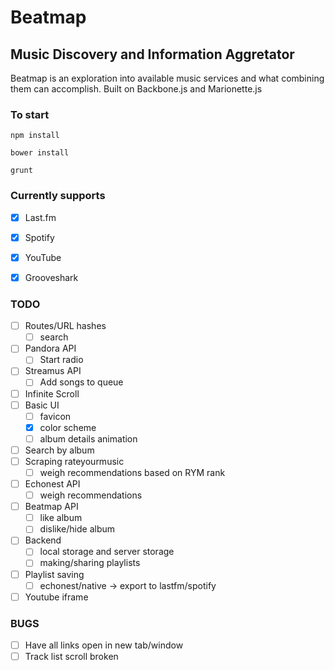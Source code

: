 Beatmap
=======

Music Discovery and Information Aggretator
------------------------------------------

Beatmap is an exploration into available music services and what combining them can accomplish.
Built on Backbone.js and Marionette.js

### To start
`npm install`

`bower install`

`grunt`

### Currently supports
- [x] Last.fm
- [x] Spotify
- [x] YouTube
- [x] Grooveshark


### TODO
- [ ] Routes/URL hashes
	- [ ] search
- [ ] Pandora API
	- [ ] Start radio
- [ ] Streamus API
	- [ ] Add songs to queue
- [ ] Infinite Scroll
- [ ] Basic UI
	- [ ] favicon
	- [x] color scheme
	- [ ] album details animation
- [ ] Search by album
- [ ] Scraping rateyourmusic
	- [ ] weigh recommendations based on RYM rank
- [ ] Echonest API
	- [ ] weigh recommendations
- [ ] Beatmap API
	- [ ] like album
	- [ ] dislike/hide album
- [ ] Backend
	- [ ] local storage and server storage
	- [ ] making/sharing playlists 
- [ ] Playlist saving
	- [ ] echonest/native -> export to lastfm/spotify
- [ ] Youtube iframe

### BUGS
- [ ] Have all links open in new tab/window
- [ ] Track list scroll broken